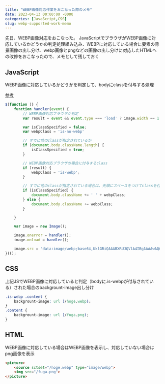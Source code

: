 ```yaml
---
title: "WEBP画像対応作業をおこなった際のメモ"
date: 2023-04-13 00:00:00 -0000
categories: [JavaScript,CSS]
slug: webp-supported-work-memo
---
```


先日、WEBP画像対応をおこなった。
JavaScriptでブラウザがWEBP画像に対応しているかどうかの判定処理組み込み、WEBPに対応している場合に要素の背景画像の出し分け、webp画像とpngなどの画像の出し分けに対応したHTMLへの改修をおこなったので、メモとして残しておく

## JavaScript
WEBP画像に対応しているかどうかを判定して、bodyにclassを付与する処理

[参考](https://gist.github.com/jcward/87200ee214fd406414c686f3f7e1d998)

```javascript
$(function () {
    function handler(event) {
        // WEBP画像対応ブラウザか判定
        var result = event && event.type === 'load' ? image.width == 1 : false;

        var isClassSpecified = false;
        var webpClass = 'is-no-webp'

        // すでに他のclassが指定されているか
        if (document.body.className.length) {
            isClassSpecified = true;
        }

        // WEBP画像対応ブラウザの場合に付与するclass
        if (result) {
            webpClass = 'is-webp';
        }

        // すでに他のclassが指定されている場合は、先頭にスペースをつけてclassを付与
        if (isClassSpecified) {
            document.body.className += ' ' + webpClass;
        } else {
            document.body.className += webpClass;
        }

    }

    var image = new Image();

    image.onerror = handler();
    image.onload = handler();

    image.src = 'data:image/webp;base64,UklGRiQAAABXRUJQVlA4IBgAAAAwAQCdASoBAAEAAwA0JaQAA3AA/vuUAAA=';
})();
```

## CSS
上記JSでWEBP画像に対応していると判定（bodyに.is-webpが付与されている）された場合のbackgrount-image出し分け

```css
.is-webp .content {
    backgrount-image: url (/hoge.webp);
}
.content {
    backgrount-image: url (/fuga.png);
}
```

## HTML
WEBP画像に対応している場合はWEBP画像を表示し、対応していない場合はpng画像を表示

```html
<picture>
    <source sctset="/hoge.webp" type="image/webp">
    <img src="/fuga.png">
</picture>
```
